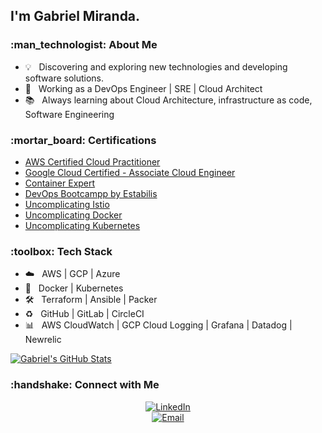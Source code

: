 <h2> I'm Gabriel Miranda.</h2>

<h3> :man_technologist: About Me </h3>

- :bulb:      &nbsp; Discovering and exploring new technologies and developing software solutions.
- :briefcase: &nbsp; Working as a DevOps Engineer | SRE | Cloud Architect
- :books:     &nbsp; Always learning about Cloud Architecture, infrastructure as code, Software Engineering

<h3> :mortar_board: Certifications </h3>

- [AWS Certified Cloud Practitioner](https://www.credly.com/badges/b21c882e-3ac8-41aa-b091-ddc56b815cc1/public_url)
- [Google Cloud Certified - Associate Cloud Engineer](https://www.credential.net/b6e10198-8792-44db-9e24-0984a00a61f3)
- [Container Expert](https://www.credential.net/6982e389-9cd3-4f2d-a46e-c49430d9a31c#gs.dc8hak)
- [DevOps Bootcampp by Estabilis](https://www.credential.net/046041f5-07fe-421c-aa57-b26381dea512)
- [Uncomplicating Istio](https://www.credential.net/cb5d3059-bdbb-4861-a9fe-d42429d8919d)
- [Uncomplicating Docker](https://www.credential.net/0f5e5bc7-7763-41bb-bc88-9fd6b6ec44cb#gs.kmca4c)
- [Uncomplicating Kubernetes](https://www.credential.net/39b4c1c8-86f8-4292-adb6-89cc3e1c605f#gs.kmccr3)

<h3> :toolbox: Tech Stack</h3>

- :cloud:             &nbsp; AWS | GCP | Azure
- :whale:             &nbsp; Docker | Kubernetes
- :hammer_and_wrench: &nbsp; Terraform | Ansible | Packer
- :recycle:           &nbsp; GitHub | GitLab | CircleCI
- :bar_chart:         &nbsp; AWS CloudWatch | GCP Cloud Logging | Grafana | Datadog | Newrelic

[![Gabriel's GitHub Stats](https://github-readme-stats.vercel.app/api?username=gabriel8fm&show_icons=true)](https://github.com/gabriel8fm)<br>

<h3> :handshake: Connect with Me </h3>

<p align="center">
<a href="https://www.linkedin.com/in/gabriel8fm/"><img alt="LinkedIn" src="https://img.shields.io/badge/LinkedIn-Gabriel%20Miranda-blue?style=flat-%20%20%20%20square&logo=linkedin"><br></a>
<a href="mailto:contato@gabrielmiranda.me"><img alt="Email" src="https://img.shields.io/badge/Email-contato[at]gabrielmiranda[dot]me-blue?style=flat-square&logo=gmail"></a>
</p>
